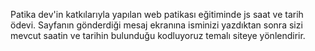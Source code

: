 Patika dev'in katkılarıyla yapılan web patikası eğitiminde js saat ve tarih ödevi. Sayfanın gönderdiği mesaj ekranına isminizi yazdıktan sonra sizi mevcut saatin ve tarihin bulunduğu kodluyoruz temalı siteye yönlendirir.
